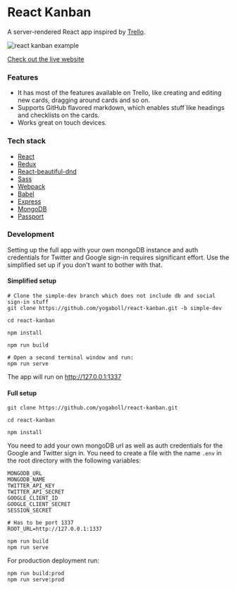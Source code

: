 <!-- Description: A Trello-like application built with React and Redux. Take a look at the live website:  -->

# React Kanban

A server-rendered React app inspired by [Trello](https://trello.com/home).

![react kanban example](https://github.com/yogaboll/react-kanban/blob/master/example.gif?raw=true)

[Check out the live website](https://www.reactkanban.com)

### Features

* It has most of the features available on Trello, like creating and editing new cards, dragging around cards and so on.
* Supports GitHub flavored markdown, which enables stuff like headings and checklists on the cards.
* Works great on touch devices.

### Tech stack

* [React](https://github.com/facebook/react)
* [Redux](https://github.com/reactjs/redux)
* [React-beautiful-dnd](https://github.com/atlassian/react-beautiful-dnd)
* [Sass](https://github.com/sass/sass)
* [Webpack](https://github.com/webpack/webpack)
* [Babel](https://github.com/babel/babel)
* [Express](https://github.com/expressjs/express)
* [MongoDB](https://github.com/mongodb/mongo)
* [Passport](https://github.com/jaredhanson/passport)


### Development

Setting up the full app with your own mongoDB instance and auth credentials for Twitter and Google sign-in requires significant effort. Use the simplified set up if you don't want to bother with that.

#### Simplified setup

```shell
# Clone the simple-dev branch which does not include db and social sign-in stuff
git clone https://github.com/yogaboll/react-kanban.git -b simple-dev

cd react-kanban

npm install

npm run build

# Open a second terminal window and run:
npm run serve
```

The app will run on http://127.0.0.1:1337

#### Full setup

```shell
git clone https://github.com/yogaboll/react-kanban.git

cd react-kanban

npm install
```

You need to add your own mongoDB url as well as auth credentials for the Google and Twitter sign in. You need to create a file with the name `.env` in the root directory with the following variables:

```
MONGODB_URL
MONGODB_NAME
TWITTER_API_KEY
TWITTER_API_SECRET
GOOGLE_CLIENT_ID
GOOGLE_CLIENT_SECRET
SESSION_SECRET

# Has to be port 1337
ROOT_URL=http://127.0.0.1:1337
```

```shell
npm run build
npm run serve
```

For production deployment run:

```shell
npm run build:prod
npm run serve:prod
```
